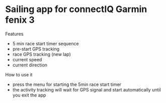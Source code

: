 # Sailing app for connectIQ Garmin fenix 3

Features
- 5 min race start timer sequence
- pre-start GPS tracking
- race GPS tracking (new lap)
- current speed
- current direction

How to use it
- press the menu for starting the 5min race start timer
- the activity tracking will wait for GPS signal and start automatically until you exit the app